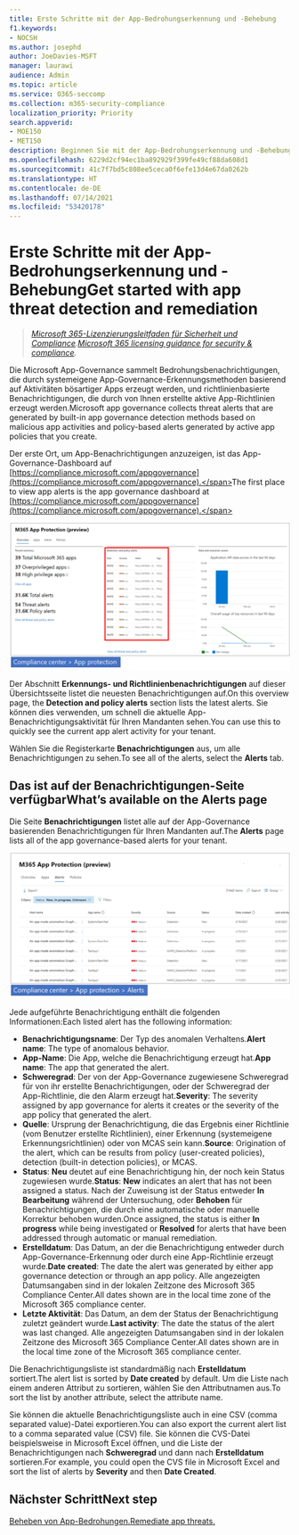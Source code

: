 ```yaml
---
title: Erste Schritte mit der App-Bedrohungserkennung und -Behebung
f1.keywords:
- NOCSH
ms.author: josephd
author: JoeDavies-MSFT
manager: laurawi
audience: Admin
ms.topic: article
ms.service: O365-seccomp
ms.collection: m365-security-compliance
localization_priority: Priority
search.appverid:
- MOE150
- MET150
description: Beginnen Sie mit der App-Bedrohungserkennung und -Behebung.
ms.openlocfilehash: 6229d2cf94ec1ba892929f399fe49cf88da608d1
ms.sourcegitcommit: 41c7f7bd5c808ee5ceca0f6efe13d4e67da0262b
ms.translationtype: HT
ms.contentlocale: de-DE
ms.lasthandoff: 07/14/2021
ms.locfileid: "53420178"
---
```

# <a name="get-started-with-app-threat-detection-and-remediation"></a><span data-ttu-id="56bdd-103">Erste Schritte mit der App-Bedrohungserkennung und -Behebung</span><span class="sxs-lookup"><span data-stu-id="56bdd-103">Get started with app threat detection and remediation</span></span>

><span data-ttu-id="56bdd-104">*[Microsoft 365-Lizenzierungsleitfaden für Sicherheit und Compliance](https://aka.ms/ComplianceSD).*</span><span class="sxs-lookup"><span data-stu-id="56bdd-104">*[Microsoft 365 licensing guidance for security & compliance](https://aka.ms/ComplianceSD).*</span></span>

<span data-ttu-id="56bdd-105">Die Microsoft App-Governance sammelt Bedrohungsbenachrichtigungen, die durch systemeigene App-Governance-Erkennungsmethoden basierend auf Aktivitäten bösartiger Apps erzeugt werden, und richtlinienbasierte Benachrichtigungen, die durch von Ihnen erstellte aktive App-Richtlinien erzeugt werden.</span><span class="sxs-lookup"><span data-stu-id="56bdd-105">Microsoft app governance collects threat alerts that are generated by built-in app governance detection methods based on malicious app activities and policy-based alerts generated by active app policies that you create.</span></span>

<span data-ttu-id="56bdd-106">Der erste Ort, um App-Benachrichtigungen anzuzeigen, ist das App-Governance-Dashboard auf [https://compliance.microsoft.com/appgovernance](https://compliance.microsoft.com/appgovernance).</span><span class="sxs-lookup"><span data-stu-id="56bdd-106">The first place to view app alerts is the app governance dashboard at [https://compliance.microsoft.com/appgovernance](https://compliance.microsoft.com/appgovernance).</span></span>

![Die Übersichtsseite der App-Governance im Microsoft 365 Compliance Center mir dem hervorgehobenen Abschnitt „Erkennungs- und Richtlinienbenachrichtigungen“](..\media\manage-app-protection-governance\mapg-cc-overview-alerts.png)

<span data-ttu-id="56bdd-108">Der Abschnitt **Erkennungs- und Richtlinienbenachrichtigungen** auf dieser Übersichtsseite listet die neuesten Benachrichtigungen auf.</span><span class="sxs-lookup"><span data-stu-id="56bdd-108">On this overview page, the **Detection and policy alerts** section lists the latest alerts.</span></span> <span data-ttu-id="56bdd-109">Sie können dies verwenden, um schnell die aktuelle App-Benachrichtigungsaktivität für Ihren Mandanten sehen.</span><span class="sxs-lookup"><span data-stu-id="56bdd-109">You can use this to quickly see the current app alert activity for your tenant.</span></span>

<span data-ttu-id="56bdd-110">Wählen Sie die Registerkarte **Benachrichtigungen** aus, um alle Benachrichtigungen zu sehen.</span><span class="sxs-lookup"><span data-stu-id="56bdd-110">To see all of the alerts, select the **Alerts** tab.</span></span>

## <a name="whats-available-on-the-alerts-page"></a><span data-ttu-id="56bdd-111">Das ist auf der Benachrichtigungen-Seite verfügbar</span><span class="sxs-lookup"><span data-stu-id="56bdd-111">What’s available on the Alerts page</span></span>

<span data-ttu-id="56bdd-112">Die Seite **Benachrichtigungen** listet alle auf der App-Governance basierenden Benachrichtigungen für Ihren Mandanten auf.</span><span class="sxs-lookup"><span data-stu-id="56bdd-112">The **Alerts** page lists all of the app governance-based alerts for your tenant.</span></span>

![Die Zusammenfassungsseite der Benachrichtigungen der App-Governance im Microsoft 365 Compliance Center](..\media\manage-app-protection-governance\mapg-cc-alerts.png)

<span data-ttu-id="56bdd-114">Jede aufgeführte Benachrichtigung enthält die folgenden Informationen:</span><span class="sxs-lookup"><span data-stu-id="56bdd-114">Each listed alert has the following information:</span></span>

- <span data-ttu-id="56bdd-115">**Benachrichtigungsname**: Der Typ des anomalen Verhaltens.</span><span class="sxs-lookup"><span data-stu-id="56bdd-115">**Alert name**: The type of anomalous behavior.</span></span>
- <span data-ttu-id="56bdd-116">**App-Name**: Die App, welche die Benachrichtigung erzeugt hat.</span><span class="sxs-lookup"><span data-stu-id="56bdd-116">**App name**: The app that generated the alert.</span></span>
- <span data-ttu-id="56bdd-117">**Schweregrad**: Der von der App-Governance zugewiesene Schweregrad für von ihr erstellte Benachrichtigungen, oder der Schweregrad der App-Richtlinie, die den Alarm erzeugt hat.</span><span class="sxs-lookup"><span data-stu-id="56bdd-117">**Severity**: The severity assigned by app governance for alerts it creates or the severity of the app policy that generated the alert.</span></span>
- <span data-ttu-id="56bdd-118">**Quelle**: Ursprung der Benachrichtigung, die das Ergebnis einer Richtlinie (vom Benutzer erstellte Richtlinien), einer Erkennung (systemeigene Erkennungsrichtlinien) oder von MCAS sein kann.</span><span class="sxs-lookup"><span data-stu-id="56bdd-118">**Source**: Origination of the alert, which can be results from policy (user-created policies), detection (built-in detection policies), or MCAS.</span></span>
- <span data-ttu-id="56bdd-119">**Status**: **Neu** deutet auf eine Benachrichtigung hin, der noch kein Status zugewiesen wurde.</span><span class="sxs-lookup"><span data-stu-id="56bdd-119">**Status**: **New** indicates an alert that has not been assigned a status.</span></span> <span data-ttu-id="56bdd-120">Nach der Zuweisung ist der Status entweder **In Bearbeitung** während der Untersuchung, oder **Behoben** für Benachrichtigungen, die durch eine automatische oder manuelle Korrektur behoben wurden.</span><span class="sxs-lookup"><span data-stu-id="56bdd-120">Once assigned, the status is either **In progress** while being investigated or **Resolved** for alerts that have been addressed through automatic or manual remediation.</span></span>
- <span data-ttu-id="56bdd-121">**Erstelldatum**: Das Datum, an der die Benachrichtigung entweder durch App-Governance-Erkennung oder durch eine App-Richtlinie erzeugt wurde.</span><span class="sxs-lookup"><span data-stu-id="56bdd-121">**Date created**: The date the alert was generated by either app governance detection or through an app policy.</span></span> <span data-ttu-id="56bdd-122">Alle angezeigten Datumsangaben sind in der lokalen Zeitzone des Microsoft 365 Compliance Center.</span><span class="sxs-lookup"><span data-stu-id="56bdd-122">All dates shown are in the local time zone of the Microsoft 365 compliance center.</span></span>
- <span data-ttu-id="56bdd-123">**Letzte Aktivität**: Das Datum, an dem der Status der Benachrichtigung zuletzt geändert wurde.</span><span class="sxs-lookup"><span data-stu-id="56bdd-123">**Last activity**: The date the status of the alert was last changed.</span></span> <span data-ttu-id="56bdd-124">Alle angezeigten Datumsangaben sind in der lokalen Zeitzone des Microsoft 365 Compliance Center.</span><span class="sxs-lookup"><span data-stu-id="56bdd-124">All dates shown are in the local time zone of the Microsoft 365 compliance center.</span></span>

<span data-ttu-id="56bdd-125">Die Benachrichtigungsliste ist standardmäßig nach **Erstelldatum** sortiert.</span><span class="sxs-lookup"><span data-stu-id="56bdd-125">The alert list is sorted by **Date created** by default.</span></span> <span data-ttu-id="56bdd-126">Um die Liste nach einem anderen Attribut zu sortieren, wählen Sie den Attributnamen aus.</span><span class="sxs-lookup"><span data-stu-id="56bdd-126">To sort the list by another attribute, select the attribute name.</span></span>

<span data-ttu-id="56bdd-127">Sie können die aktuelle Benachrichtigungsliste auch in eine CSV (comma separated value)-Datei exportieren.</span><span class="sxs-lookup"><span data-stu-id="56bdd-127">You can also export the current alert list to a comma separated value (CSV) file.</span></span> <span data-ttu-id="56bdd-128">Sie können die CVS-Datei beispielsweise in Microsoft Excel öffnen, und die Liste der Benachrichtigungen nach **Schweregrad** und dann nach **Erstelldatum** sortieren.</span><span class="sxs-lookup"><span data-stu-id="56bdd-128">For example, you could open the CVS file in Microsoft Excel and sort the list of alerts by **Severity** and then **Date Created**.</span></span>

## <a name="next-step"></a><span data-ttu-id="56bdd-129">Nächster Schritt</span><span class="sxs-lookup"><span data-stu-id="56bdd-129">Next step</span></span>

[<span data-ttu-id="56bdd-130">Beheben von App-Bedrohungen.</span><span class="sxs-lookup"><span data-stu-id="56bdd-130">Remediate app threats.</span></span>](app-governance-detect-remediate-detect-threats.md)

